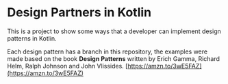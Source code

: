 # Design Partners in Kotlin

This is a project to show some ways that a developer can implement design patterns in Kotlin.

Each design pattern has a branch in this repository, the examples were made based on the book **Design Patterns** written
by Erich Gamma, Richard Helm, Ralph Johnson and John Vlissides. [https://amzn.to/3wE5FAZ](https://amzn.to/3wE5FAZ)
